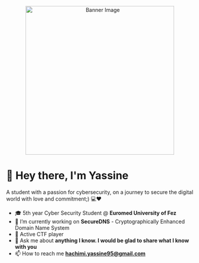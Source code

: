 
<p align="center">  <img src="https://i.ibb.co/wRwNx0V/YASgit.png" alt="Banner Image" width="400"> </p>

# 👋 Hey there, I'm Yassine

A student with a passion for cybersecurity, on a journey to secure the digital world with love and commitment;) 💻❤️

- 🎓 5th year Cyber Security Student @  **Euromed University of Fez**
- 🔭 I’m currently working on  **SecureDNS** - Cryptographically Enhanced Domain Name System
- 🚩 Active CTF player
- 💬 Ask me about  **anything I know. I would be glad to share what I know with you**
- 📫 How to reach me  **hachimi.yassine95@gmail.com**






